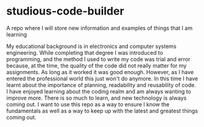 # studious-code-builder
A repo where I will store new information and examples of things that I am learning

My educational background is in electronics and computer systems engineering. While completing that degree I was introduced to programming, and the method I used to write my code was trial and error because, at the time, the quality of the code did
not really matter for my assignments. As long as it worked it was good enough. However, as I have entered the professional world this just won't do anymore. In this time I have learnt about the importance of planning, readability and reusability of code.
I have enjoyed learning about the coding realm and am always wanting to improve more. There is so much to learn, and new technology is always coming out. I want to use this repo as a way to ensure I know the fundamentals as well as a way to
keep up with the latest and greatest things coming out.
